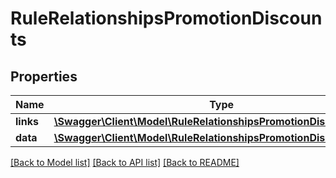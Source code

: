 # RuleRelationshipsPromotionDiscounts

## Properties
Name | Type | Description | Notes
------------ | ------------- | ------------- | -------------
**links** | [**\Swagger\Client\Model\RuleRelationshipsPromotionDiscountsLinks**](RuleRelationshipsPromotionDiscountsLinks.md) |  | [optional] 
**data** | [**\Swagger\Client\Model\RuleRelationshipsPromotionDiscountsData[]**](RuleRelationshipsPromotionDiscountsData.md) |  | [optional] 

[[Back to Model list]](../../README.md#documentation-for-models) [[Back to API list]](../../README.md#documentation-for-api-endpoints) [[Back to README]](../../README.md)

